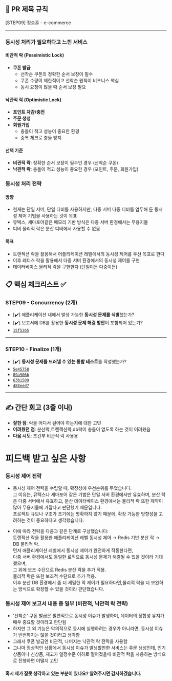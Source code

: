 ## :pushpin: PR 제목 규칙
[STEP09] 정승훈 - e-commerce

---
### 동시성 처리가 필요하다고 느낀 서비스

#### **비관적 락 (Pessimistic Lock)**
- **쿠폰 발급**
  - 선착순 쿠폰의 정확한 순서 보장이 필수
  - 쿠폰 수량이 제한적이고 선착순 원칙이 비즈니스 핵심
  - 동시 요청이 많을 때 순서 보장 필요

#### **낙관적 락 (Optimistic Lock)**
- **포인트 차감/충전**
- **주문 생성**
- **회원가입**
  - 충돌이 적고 성능이 중요한 환경
  - 중복 체크로 충돌 방지

#### **선택 기준**
- **비관적 락**: 정확한 순서 보장이 필수인 경우 (선착순 쿠폰)
- **낙관적 락**: 충돌이 적고 성능이 중요한 경우 (포인트, 주문, 회원가입)

### 동시성 처리 전략
#### 방향
  - 현재는 단일 서버, 단일 디비를 사용하지만, 다중 서버 다중 디비를 염두해 둔 동시성 제어 기법을 사용하는 것이 목표
  - 뮤텍스, 세마포어같은 메모리 기반 방식은 다중 서버 환경에서는 무용지물
  - 디비 물리적 락은 분산 디비에서 사용할 수 없음
#### 목표
  - 트랜젝션 락을 활용해서 어플리케이션 레벨에서의 동시성 제어를 우선 목표로 한다
  - 이후 레디스 락을 활용해서 다중 서버 환경에서의 동시성 제어를 구현
  - 데이터베이스 물리적 락을 구현한다 (단일이든 다중이든)

## :clipboard: 핵심 체크리스트 :white_check_mark:

### STEP09 - Concurrency (2개)
- [✔️] 애플리케이션 내에서 발생 가능한 **동시성 문제를 식별**했는가?
- [✔️] 보고서에 DB를 활용한 **동시성 문제 해결 방안**이 포함되어 있는가?
- [`15f5265`](https://github.com/seuthootDev/hanghae-plus-backend/commit/15f52656b3481c4d2fd47c0fe9f005642d9221e3) 

---

### STEP10 - Finalize (1개)
- [✔️] **동시성 문제를 드러낼 수 있는 통합 테스트**를 작성했는가?
- [`5e45758`](https://github.com/seuthootDev/hanghae-plus-backend/commit/5e457589862041efdffa75351e2fb989b006fb87)
- [`89a906b`](https://github.com/seuthootDev/hanghae-plus-backend/commit/89a906b25202378cfc4e7ccad5acd422ecef1b96)
- [`63b1509`](https://github.com/seuthootDev/hanghae-plus-backend/commit/63b15098f1121380ce1a97d4e422a5bfbfde52ef)
- [`488eed7`](https://github.com/seuthootDev/hanghae-plus-backend/commit/488eed7fb510d7808bb7c6a1d726e1db6e323646)

---

## ✍️ 간단 회고 (3줄 이내)
- **잘한 점**: 락을 어디서 걸어야 하는지에 대한 고민
- **어려웠던 점**: 분산락,트랜젝션락,db락이 충돌이 없도록 하는 것이 어려웠음
- **다음 시도**:  조건부 비관적 락 사용용

# 피드백 받고 싶은 사항

### 동시성 제어 전락
- 동시성 제어 전략을 수립할 때, 확장성에 우선순위를 두었습니다.  
  그 이유는, 뮤텍스나 세마포어 같은 기법은 단일 서버 환경에서만 유효하며, 분산 락은 다중 서버에서 유효하고,
  분산 데이터베이스 환경에서는 물리적 락 또한 제약이 많아 무용지물에 가깝다고 판단했기 때문입니다.  
  프로젝트 규모나 구조가 초기에는 명확하지 않기 때문에, 확장 가능한 방향성을 고려하는 것이 중요하다고 생각했습니다.

- 이에 따라 전략을 다음과 같은 단계로 구상했습니다:  
  트랜잭션 락을 활용한 애플리케이션 레벨 동시성 제어 → Redis 기반 분산 락 → DB 물리적 락.  
  먼저 애플리케이션 레벨에서 동시성 제어가 완전하게 작동한다면,  
  다중 서버 환경에서도 동일한 로직으로 동시성 문제가 해결될 수 있을 것이라 기대했으며,  
  그 위에 보조 수단으로 Redis 분산 락을 추가 적용.  
  물리적 락은 또한 보조적 수단으로 추가 적용.  
  이후 분산 DB 환경에서 좀 더 세밀한 락 제어가 필요하다면,물리적 락을 더 보완하는 방식으로 확장할 수 있을 것이라 판단했습니다.

### 동시성 제어 보고서 내용 중 일부 (비관적, 낙관적 락 전략)
 - '선착순' 쿠폰 발급은 필연적으로 동시성 이슈가 발생하며, 데이터의 정합성 유지가 매우 중요할 것이라고 판단됨
 - 하지만 그 외 기능은 악의적으로 동시에 실행하려는 경우가 아니라면, 동시성 이슈가 빈번하지는 않을 것이라고 생각함
 - 그래서 쿠폰 발급엔 비관적, 나머지는 낙관적 락 전략을 사용함
 - 그나마 정상적인 상황에서 동시성 이슈가 발생할만한 서비스는 주문 생성인데, 인기상품이나 신상품, 재고가 일정수준 이하로 떨어졌을때 비관적 락을 사용하는 방식으로 진행하면 어떨지 고민

  #### 혹시 제가 잘못 생각하고 있는 부분이 있나요? 알려주시면 감사하겠습니다.
